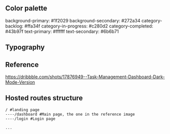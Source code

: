 ## Color palette

background-primary: #1f2029
background-secondary: #272a34
category-backlog: #ffa34f
category-in-progress: #c280d2
category-completed: #43b97f
text-primary: #ffffff
text-secondary: #6b6b71

## Typography

## Reference

https://dribbble.com/shots/17876949--Task-Management-Dashboard-Dark-Mode-Version

## Hosted routes structure

```
/ #landing page
----/dashboard #Main page, the one in the reference image
----/login #Login page

...
```
